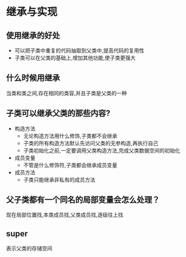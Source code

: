# 继承与实现

## 使用继承的好处

- 可以把子类中重复的代码抽取到父类中,提高代码的复用性
- 子类可以在父类的基础上,增加其他功能,使子类更强大

## 什么时候用继承

当类和类之间,存在相同的类容,并且子类是父类的一种

## 子类可以继承父类的那些内容?

- 构造方法
    - 无论构造方法用什么修饰,子类都不会继承
    - 子类的所有构造方法默认先访问父类的无参构造,再执行自己
    - 子类初始化之前,一定要调用父类构造方法,完成父类数据空间的初始化
- 成员变量
    - 不管是什么修饰符,子类都会继承成员变量
- 成员方法
    - 子类只能继承非私有的成员方法

## 父子类都有一个同名的局部变量会怎么处理？

现在局部位置找,本类成员找,父类成员找,逐级往上找

## super

表示父类的存储空间
